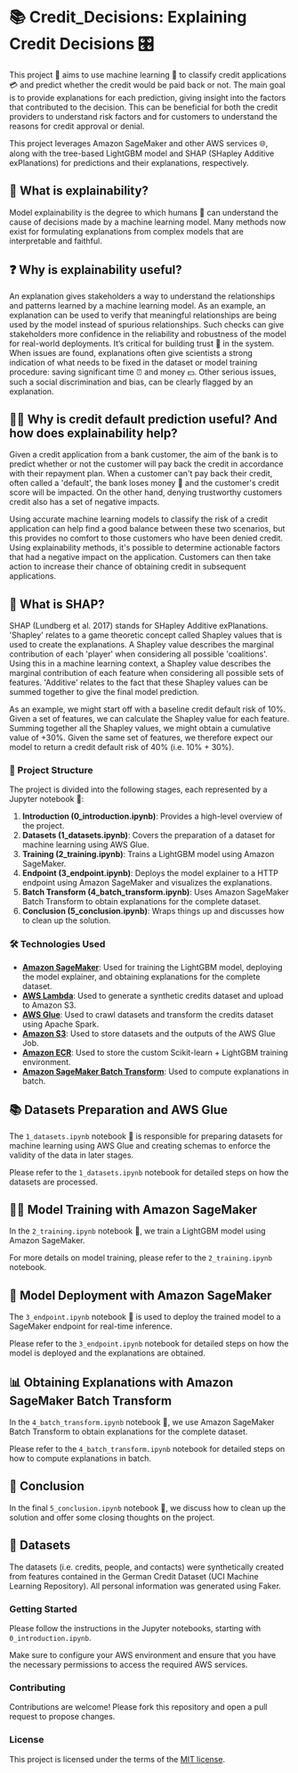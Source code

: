 # 📚 Credit_Decisions: Explaining Credit Decisions 🎛️

This project 💼 aims to use machine learning 🤖 to classify credit applications 💳 and predict whether the credit would be paid back or not. The main goal is to provide explanations for each prediction, giving insight into the factors that contributed to the decision. This can be beneficial for both the credit providers to understand risk factors and for customers to understand the reasons for credit approval or denial.

This project leverages Amazon SageMaker and other AWS services 🌐, along with the tree-based LightGBM model and SHAP (SHapley Additive exPlanations) for predictions and their explanations, respectively.

## 🤔 What is explainability?
Model explainability is the degree to which humans 👥 can understand the cause of decisions made by a machine learning model. Many methods now exist for formulating explanations from complex models that are interpretable and faithful.

## ❓ Why is explainability useful?
An explanation gives stakeholders a way to understand the relationships and patterns learned by a machine learning model. As an example, an explanation can be used to verify that meaningful relationships are being used by the model instead of spurious relationships. Such checks can give stakeholders more confidence in the reliability and robustness of the model for real-world deployments. It’s critical for building trust 💙 in the system. When issues are found, explanations often give scientists a strong indication of what needs to be fixed in the dataset or model training procedure: saving significant time ⏰ and money 💵. Other serious issues, such a social discrimination and bias, can be clearly flagged by an explanation.

## 👩‍💼 Why is credit default prediction useful? And how does explainability help?
Given a credit application from a bank customer, the aim of the bank is to predict whether or not the customer will pay back the credit in accordance with their repayment plan. When a customer can't pay back their credit, often called a 'default', the bank loses money 💸 and the customer's credit score will be impacted. On the other hand, denying trustworthy customers credit also has a set of negative impacts.

Using accurate machine learning models to classify the risk of a credit application can help find a good balance between these two scenarios, but this provides no comfort to those customers who have been denied credit. Using explainability methods, it's possible to determine actionable factors that had a negative impact on the application. Customers can then take action to increase their chance of obtaining credit in subsequent applications.

## 💭 What is SHAP?
SHAP (Lundberg et al. 2017) stands for SHapley Additive exPlanations. 'Shapley' relates to a game theoretic concept called Shapley values that is used to create the explanations. A Shapley value describes the marginal contribution of each 'player' when considering all possible 'coalitions'. Using this in a machine learning context, a Shapley value describes the marginal contribution of each feature when considering all possible sets of features. 'Additive' relates to the fact that these Shapley values can be summed together to give the final model prediction.

As an example, we might start off with a baseline credit default risk of 10%. Given a set of features, we can calculate the Shapley value for each feature. Summing together all the Shapley values, we might obtain a cumulative value of +30%. Given the same set of features, we therefore expect our model to return a credit default risk of 40% (i.e. 10% + 30%).

### 📂 Project Structure

The project is divided into the following stages, each represented by a Jupyter notebook 📓:

1. **Introduction (0_introduction.ipynb)**: Provides a high-level overview of the project.
2. **Datasets (1_datasets.ipynb)**: Covers the preparation of a dataset for machine learning using AWS Glue.
3. **Training (2_training.ipynb)**: Trains a LightGBM model using Amazon SageMaker.
4. **Endpoint (3_endpoint.ipynb)**: Deploys the model explainer to a HTTP endpoint using Amazon SageMaker and visualizes the explanations.
5. **Batch Transform (4_batch_transform.ipynb)**: Uses Amazon SageMaker Batch Transform to obtain explanations for the complete dataset.
6. **Conclusion (5_conclusion.ipynb)**: Wraps things up and discusses how to clean up the solution.

### 🛠️ Technologies Used

- **[Amazon SageMaker](https://aws.amazon.com/sagemaker/)**: Used for training the LightGBM model, deploying the model explainer, and obtaining explanations for the complete dataset.
- **[AWS Lambda](https://aws.amazon.com/lambda/)**: Used to generate a synthetic credits dataset and upload to Amazon S3.
- **[AWS Glue](https://aws.amazon.com/glue/)**: Used to crawl datasets and transform the credits dataset using Apache Spark.
- **[Amazon S3](https://aws.amazon.com/s3/)**: Used to store datasets and the outputs of the AWS Glue Job.
- **[Amazon ECR](https://aws.amazon.com/ecr/)**: Used to store the custom Scikit-learn + LightGBM training environment.
- **[Amazon SageMaker Batch Transform](https://aws.amazon.com/sagemaker/)**: Used to compute explanations in batch.

## 📚 Datasets Preparation and AWS Glue

The `1_datasets.ipynb` notebook 📖 is responsible for preparing datasets for machine learning using AWS Glue and creating schemas to enforce the validity of the data in later stages. 

Please refer to the `1_datasets.ipynb` notebook for detailed steps on how the datasets are processed.

## 🏋️‍♀️ Model Training with Amazon SageMaker

In the `2_training.ipynb` notebook 📖, we train a LightGBM model using Amazon SageMaker. 

For more details on model training, please refer to the `2_training.ipynb` notebook.

## 🚀 Model Deployment with Amazon SageMaker

The `3_endpoint.ipynb` notebook 📖 is used to deploy the trained model to a SageMaker endpoint for real-time inference.

Please refer to the `3_endpoint.ipynb` notebook for detailed steps on how the model is deployed and the explanations are obtained.

## 📊 Obtaining Explanations with Amazon SageMaker Batch Transform

In the `4_batch_transform.ipynb` notebook 📖, we use Amazon SageMaker Batch Transform to obtain explanations for the complete dataset.

Please refer to the `4_batch_transform.ipynb` notebook for detailed steps on how to compute explanations in batch.

## 🏁 Conclusion

In the final `5_conclusion.ipynb` notebook 📖, we discuss how to clean up the solution and offer some closing thoughts on the project.

## 👏 Datasets

The datasets (i.e. credits, people, and contacts) were synthetically created from features contained in the German Credit Dataset (UCI Machine Learning Repository). All personal information was generated using Faker. 

### Getting Started

Please follow the instructions in the Jupyter notebooks, starting with `0_introduction.ipynb`. 

Make sure to configure your AWS environment and ensure that you have the necessary permissions to access the required AWS services.

### Contributing

Contributions are welcome! Please fork this repository and open a pull request to propose changes.

### License

This project is licensed under the terms of the [MIT license](https://opensource.org/licenses/MIT).
